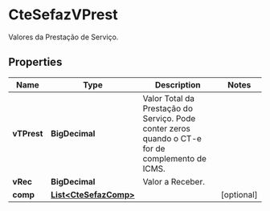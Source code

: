 

# CteSefazVPrest

Valores da Prestação de Serviço.

## Properties

| Name | Type | Description | Notes |
|------------ | ------------- | ------------- | -------------|
|**vTPrest** | **BigDecimal** | Valor Total da Prestação do Serviço.  Pode conter zeros quando o CT-e for de complemento de ICMS. |  |
|**vRec** | **BigDecimal** | Valor a Receber. |  |
|**comp** | [**List&lt;CteSefazComp&gt;**](CteSefazComp.md) |  |  [optional] |



